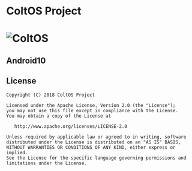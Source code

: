 ColtOS Project
==============================
![ColtOS](https://github.com/Colt-Enigma/platform_packages_apps_ColtCenter/blob/test/Banner.png)
==============================

## Android10
## License

    Copyright (C) 2018 ColtOS Project

    Licensed under the Apache License, Version 2.0 (the "License");
    you may not use this file except in compliance with the License.
    You may obtain a copy of the License at

       http://www.apache.org/licenses/LICENSE-2.0

    Unless required by applicable law or agreed to in writing, software
    distributed under the License is distributed on an "AS IS" BASIS,
    WITHOUT WARRANTIES OR CONDITIONS OF ANY KIND, either express or implied.
    See the License for the specific language governing permissions and
    limitations under the License.
